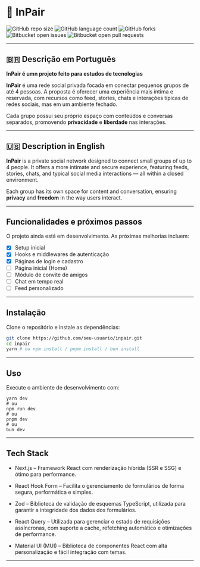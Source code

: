 # 📱 InPair

![GitHub repo size](https://img.shields.io/github/repo-size/iuricode/README-template?style=for-the-badge)
![GitHub language count](https://img.shields.io/github/languages/count/iuricode/README-template?style=for-the-badge)
![GitHub forks](https://img.shields.io/github/forks/iuricode/README-template?style=for-the-badge)
![Bitbucket open issues](https://img.shields.io/bitbucket/issues/iuricode/README-template?style=for-the-badge)
![Bitbucket open pull requests](https://img.shields.io/bitbucket/pr-raw/iuricode/README-template?style=for-the-badge)

---

## 🇧🇷 Descrição em Português

**InPair é umn projeto feito para estudos de tecnologias**

**InPair** é uma rede social privada focada em conectar pequenos grupos de até 4 pessoas. A proposta é oferecer uma experiência mais íntima e reservada, com recursos como feed, stories, chats e interações típicas de redes sociais, mas em um ambiente fechado. 

Cada grupo possui seu próprio espaço com conteúdos e conversas separados, promovendo **privacidade** e **liberdade** nas interações.

---

## 🇺🇸 Description in English

**InPair** is a private social network designed to connect small groups of up to 4 people. It offers a more intimate and secure experience, featuring feeds, stories, chats, and typical social media interactions — all within a closed environment.

Each group has its own space for content and conversation, ensuring **privacy** and **freedom** in the way users interact.

---

## Funcionalidades e próximos passos

O projeto ainda está em desenvolvimento. As próximas melhorias incluem:

- [x] Setup inicial
- [x] Hooks e middlewares de autenticação
- [x] Páginas de login e cadastro
- [ ] Página inicial (Home)
- [ ] Módulo de convite de amigos
- [ ] Chat em tempo real
- [ ] Feed personalizado

---

## Instalação

Clone o repositório e instale as dependências:

```bash
git clone https://github.com/seu-usuario/inpair.git
cd inpair
yarn # ou npm install / pnpm install / bun install

```

---

## Uso
Execute o ambiente de desenvolvimento com:

```
yarn dev
# ou
npm run dev
# ou
pnpm dev
# ou
bun dev
```

---

## Tech Stack 

- Next.js – Framework React com renderização híbrida (SSR e SSG) e ótimo para performance.

- React Hook Form – Facilita o gerenciamento de formulários de forma segura, performática e simples.

- Zod – Biblioteca de validação de esquemas TypeScript, utilizada para garantir a integridade dos dados dos formulários.

- React Query – Utilizada para gerenciar o estado de requisições assíncronas, com suporte a cache, refetching automático e otimizações de performance.

- Material UI (MUI) – Biblioteca de componentes React com alta personalização e fácil integração com temas.

---